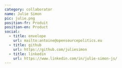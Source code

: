 ```yaml
---
category: collaborator
name: Julie Simon
pic: julie.png
position-fr: Produit
position-en: Product
social:
  - title: envelope
    url: mailto:antoine@opensourcepolitics.eu
  - title: github
    url: https://github.com/juliesimon
  - title: linkedin
    url: https://www.linkedin.com/in/julie-simon-js/
---
```

